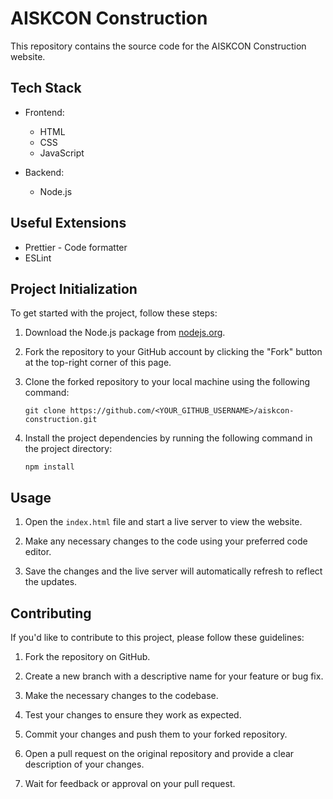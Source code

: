 # AISKCON Construction

This repository contains the source code for the AISKCON Construction website.

## Tech Stack

- Frontend:
  - HTML
  - CSS
  - JavaScript

- Backend:
  - Node.js

## Useful Extensions

- Prettier - Code formatter
- ESLint

## Project Initialization

To get started with the project, follow these steps:

1. Download the Node.js package from [nodejs.org](https://nodejs.org).

2. Fork the repository to your GitHub account by clicking the "Fork" button at the top-right corner of this page.

3. Clone the forked repository to your local machine using the following command:

   ```
   git clone https://github.com/<YOUR_GITHUB_USERNAME>/aiskcon-construction.git
   ```

4. Install the project dependencies by running the following command in the project directory:

   ```
   npm install
   ```

## Usage

1. Open the `index.html` file and start a live server to view the website.

2. Make any necessary changes to the code using your preferred code editor.

3. Save the changes and the live server will automatically refresh to reflect the updates.

## Contributing

If you'd like to contribute to this project, please follow these guidelines:

1. Fork the repository on GitHub.

2. Create a new branch with a descriptive name for your feature or bug fix.

3. Make the necessary changes to the codebase.

4. Test your changes to ensure they work as expected.

5. Commit your changes and push them to your forked repository.

6. Open a pull request on the original repository and provide a clear description of your changes.

7. Wait for feedback or approval on your pull request.
